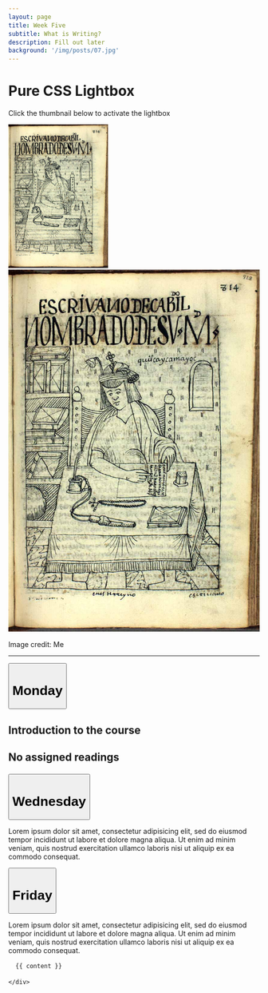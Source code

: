 ```yaml
---
layout: page
title: Week Five
subtitle: What is Writing?
description: Fill out later
background: '/img/posts/07.jpg'
---
```

<!-- Lightbox usage markup -->
<h1>Pure CSS Lightbox</h1>
<p>Click the thumbnail below to activate the lightbox</p>

<!-- thumbnail image wrapped in a link -->
<a href="#img1">
  <img src="/img/posts/NCBG_Notary.jpg" class="thumbnail" style="width:200px;">
</a>

<!-- lightbox container hidden with CSS -->
<a href="#_" class="lightbox" id="img1">
  <img src="/img/posts/NCBG_Notary.jpg">
</a>

<p class="italic small">Image credit: Me</p>

---
<button class="accordion"><h1>Monday</button>
<div class="panel">
  <p><h2>Introduction to the course<h2><p>
  <p>No assigned readings</p>
</div>

<button class="accordion1"><h1>Wednesday</button>
<div class="panel">
  <p>Lorem ipsum dolor sit amet, consectetur adipisicing elit, sed do eiusmod tempor incididunt ut labore et dolore magna aliqua. Ut enim ad minim veniam, quis nostrud exercitation ullamco laboris nisi ut aliquip ex ea commodo consequat.</p>
</div>

<button class="accordion2"><h1>Friday</button>
<div class="panel">
  <p>Lorem ipsum dolor sit amet, consectetur adipisicing elit, sed do eiusmod tempor incididunt ut labore et dolore magna aliqua. Ut enim ad minim veniam, quis nostrud exercitation ullamco laboris nisi ut aliquip ex ea commodo consequat.</p>
</div>

<script>
var acc = document.getElementsByClassName("accordion");
var i;

for (i = 0; i < acc.length; i++) {
  acc[i].addEventListener("click", function() {
    this.classList.toggle("active");
    var panel = this.nextElementSibling;
    if (panel.style.display === "block") {
      panel.style.display = "none";
    } else {
      panel.style.display = "block";
    }
  });
}
</script>
<script>
var acc = document.getElementsByClassName("accordion1");
var i;

for (i = 0; i < acc.length; i++) {
  acc[i].addEventListener("click", function() {
    this.classList.toggle("active");
    var panel = this.nextElementSibling;
    if (panel.style.display === "block") {
      panel.style.display = "none";
    } else {
      panel.style.display = "block";
    }
  });
}
</script>
<script>
var acc = document.getElementsByClassName("accordion2");
var i;

for (i = 0; i < acc.length; i++) {
  acc[i].addEventListener("click", function() {
    this.classList.toggle("active");
    var panel = this.nextElementSibling;
    if (panel.style.display === "block") {
      panel.style.display = "none";
    } else {
      panel.style.display = "block";
    }
  });
}
</script>

</body>

<div class="container">
  <div class="row">
    <div class="col-lg-8 col-md-10 mx-auto">

      {{ content }}

    </div>
  </div>
</div>
